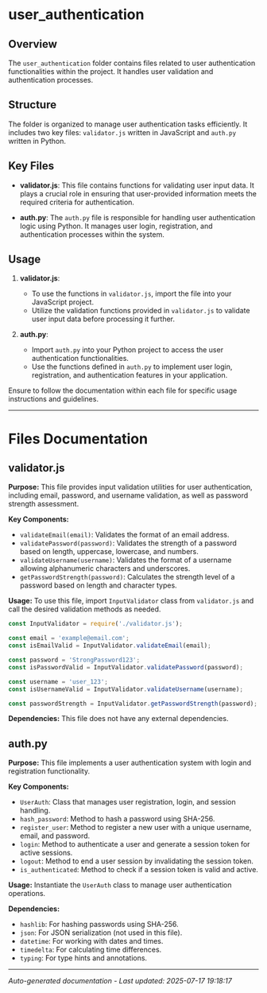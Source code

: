 # user_authentication

## Overview
The `user_authentication` folder contains files related to user authentication functionalities within the project. It handles user validation and authentication processes.

## Structure
The folder is organized to manage user authentication tasks efficiently. It includes two key files: `validator.js` written in JavaScript and `auth.py` written in Python.

## Key Files
- **validator.js**: This file contains functions for validating user input data. It plays a crucial role in ensuring that user-provided information meets the required criteria for authentication.
  
- **auth.py**: The `auth.py` file is responsible for handling user authentication logic using Python. It manages user login, registration, and authentication processes within the system.

## Usage
1. **validator.js**:
   - To use the functions in `validator.js`, import the file into your JavaScript project.
   - Utilize the validation functions provided in `validator.js` to validate user input data before processing it further.

2. **auth.py**:
   - Import `auth.py` into your Python project to access the user authentication functionalities.
   - Use the functions defined in `auth.py` to implement user login, registration, and authentication features in your application.

Ensure to follow the documentation within each file for specific usage instructions and guidelines.

---

# Files Documentation

## validator.js

**Purpose:** This file provides input validation utilities for user authentication, including email, password, and username validation, as well as password strength assessment.

**Key Components:**
- `validateEmail(email)`: Validates the format of an email address.
- `validatePassword(password)`: Validates the strength of a password based on length, uppercase, lowercase, and numbers.
- `validateUsername(username)`: Validates the format of a username allowing alphanumeric characters and underscores.
- `getPasswordStrength(password)`: Calculates the strength level of a password based on length and character types.

**Usage:** To use this file, import `InputValidator` class from `validator.js` and call the desired validation methods as needed.

```javascript
const InputValidator = require('./validator.js');

const email = 'example@email.com';
const isEmailValid = InputValidator.validateEmail(email);

const password = 'StrongPassword123';
const isPasswordValid = InputValidator.validatePassword(password);

const username = 'user_123';
const isUsernameValid = InputValidator.validateUsername(username);

const passwordStrength = InputValidator.getPasswordStrength(password);
```

**Dependencies:** This file does not have any external dependencies.

## auth.py

**Purpose:** This file implements a user authentication system with login and registration functionality.

**Key Components:**
- `UserAuth`: Class that manages user registration, login, and session handling.
- `hash_password`: Method to hash a password using SHA-256.
- `register_user`: Method to register a new user with a unique username, email, and password.
- `login`: Method to authenticate a user and generate a session token for active sessions.
- `logout`: Method to end a user session by invalidating the session token.
- `is_authenticated`: Method to check if a session token is valid and active.

**Usage:** Instantiate the `UserAuth` class to manage user authentication operations.

**Dependencies:**
- `hashlib`: For hashing passwords using SHA-256.
- `json`: For JSON serialization (not used in this file).
- `datetime`: For working with dates and times.
- `timedelta`: For calculating time differences.
- `typing`: For type hints and annotations.

---
*Auto-generated documentation - Last updated: 2025-07-17 19:18:17*
